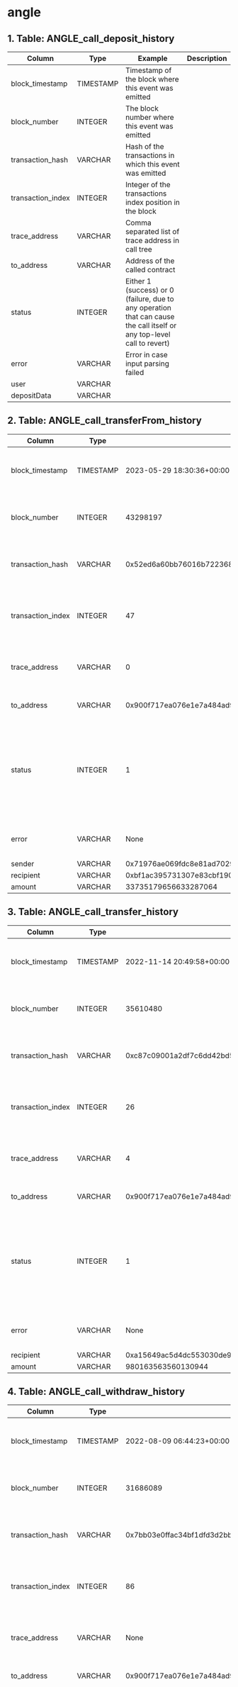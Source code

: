 # angle

## 1. Table: ANGLE\_call\_deposit\_history

| Column             | Type      | Example                                                                                                                | Description |
| ------------------ | --------- | ---------------------------------------------------------------------------------------------------------------------- | ----------- |
| block\_timestamp   | TIMESTAMP | Timestamp of the block where this event was emitted                                                                    |             |
| block\_number      | INTEGER   | The block number where this event was emitted                                                                          |             |
| transaction\_hash  | VARCHAR   | Hash of the transactions in which this event was emitted                                                               |             |
| transaction\_index | INTEGER   | Integer of the transactions index position in the block                                                                |             |
| trace\_address     | VARCHAR   | Comma separated list of trace address in call tree                                                                     |             |
| to\_address        | VARCHAR   | Address of the called contract                                                                                         |             |
| status             | INTEGER   | Either 1 (success) or 0 (failure, due to any operation that can cause the call itself or any top-level call to revert) |             |
| error              | VARCHAR   | Error in case input parsing failed                                                                                     |             |
| user               | VARCHAR   |                                                                                                                        |             |
| depositData        | VARCHAR   |                                                                                                                        |             |

## 2. Table: ANGLE\_call\_transferFrom\_history

| Column             | Type      | Example                                                            | Description                                                                                                            |
| ------------------ | --------- | ------------------------------------------------------------------ | ---------------------------------------------------------------------------------------------------------------------- |
| block\_timestamp   | TIMESTAMP | 2023-05-29 18:30:36+00:00                                          | Timestamp of the block where this event was emitted                                                                    |
| block\_number      | INTEGER   | 43298197                                                           | The block number where this event was emitted                                                                          |
| transaction\_hash  | VARCHAR   | 0x52ed6a60bb76016b7223689b5533ff452737e95577c39a4e13bd93487d797566 | Hash of the transactions in which this event was emitted                                                               |
| transaction\_index | INTEGER   | 47                                                                 | Integer of the transactions index position in the block                                                                |
| trace\_address     | VARCHAR   | 0                                                                  | Comma separated list of trace address in call tree                                                                     |
| to\_address        | VARCHAR   | 0x900f717ea076e1e7a484ad9dd2db81ceec60ebf1                         | Address of the called contract                                                                                         |
| status             | INTEGER   | 1                                                                  | Either 1 (success) or 0 (failure, due to any operation that can cause the call itself or any top-level call to revert) |
| error              | VARCHAR   | None                                                               | Error in case input parsing failed                                                                                     |
| sender             | VARCHAR   | 0x71976ae069fdc8e81ad70294cbb6973a5ce5683f                         |                                                                                                                        |
| recipient          | VARCHAR   | 0xbf1ac395731307e83cbf1901957ed0a4faa15a02                         |                                                                                                                        |
| amount             | VARCHAR   | 33735179656633287064                                               |                                                                                                                        |

## 3. Table: ANGLE\_call\_transfer\_history

| Column             | Type      | Example                                                            | Description                                                                                                            |
| ------------------ | --------- | ------------------------------------------------------------------ | ---------------------------------------------------------------------------------------------------------------------- |
| block\_timestamp   | TIMESTAMP | 2022-11-14 20:49:58+00:00                                          | Timestamp of the block where this event was emitted                                                                    |
| block\_number      | INTEGER   | 35610480                                                           | The block number where this event was emitted                                                                          |
| transaction\_hash  | VARCHAR   | 0xc87c09001a2df7c6dd42bd571b91ea78e9d7803194f395b3bc4ad6a9cca0f774 | Hash of the transactions in which this event was emitted                                                               |
| transaction\_index | INTEGER   | 26                                                                 | Integer of the transactions index position in the block                                                                |
| trace\_address     | VARCHAR   | 4                                                                  | Comma separated list of trace address in call tree                                                                     |
| to\_address        | VARCHAR   | 0x900f717ea076e1e7a484ad9dd2db81ceec60ebf1                         | Address of the called contract                                                                                         |
| status             | INTEGER   | 1                                                                  | Either 1 (success) or 0 (failure, due to any operation that can cause the call itself or any top-level call to revert) |
| error              | VARCHAR   | None                                                               | Error in case input parsing failed                                                                                     |
| recipient          | VARCHAR   | 0xa15649ac5d4dc553030de9c0d8aa042d99fc68fa                         |                                                                                                                        |
| amount             | VARCHAR   | 980163563560130944                                                 |                                                                                                                        |

## 4. Table: ANGLE\_call\_withdraw\_history

| Column             | Type      | Example                                                            | Description                                                                                                            |
| ------------------ | --------- | ------------------------------------------------------------------ | ---------------------------------------------------------------------------------------------------------------------- |
| block\_timestamp   | TIMESTAMP | 2022-08-09 06:44:23+00:00                                          | Timestamp of the block where this event was emitted                                                                    |
| block\_number      | INTEGER   | 31686089                                                           | The block number where this event was emitted                                                                          |
| transaction\_hash  | VARCHAR   | 0x7bb03e0ffac34bf1dfd3d2bb4dda835e4489bb27cad894112a9f16e0666a7342 | Hash of the transactions in which this event was emitted                                                               |
| transaction\_index | INTEGER   | 86                                                                 | Integer of the transactions index position in the block                                                                |
| trace\_address     | VARCHAR   | None                                                               | Comma separated list of trace address in call tree                                                                     |
| to\_address        | VARCHAR   | 0x900f717ea076e1e7a484ad9dd2db81ceec60ebf1                         | Address of the called contract                                                                                         |
| status             | INTEGER   | 1                                                                  | Either 1 (success) or 0 (failure, due to any operation that can cause the call itself or any top-level call to revert) |
| error              | VARCHAR   | None                                                               | Error in case input parsing failed                                                                                     |
| amount             | VARCHAR   | 361812274505012316000                                              |                                                                                                                        |

## 5. Table: ANGLE\_event\_Transfer\_history

| Column            | Type      | Example                                                            | Description                                                  |
| ----------------- | --------- | ------------------------------------------------------------------ | ------------------------------------------------------------ |
| block\_timestamp  | TIMESTAMP | 2022-10-24 16:45:40+00:00                                          | Timestamp of the block where this event was emitted          |
| block\_number     | INTEGER   | 34748621                                                           | The block number where this event was emitted                |
| transaction\_hash | VARCHAR   | 0xdfc22ac64b1544b4b167ec5ba56d97be70c046c5932d4af1ec2c597049704018 | Hash of the transactions in which this event was emitted     |
| log\_index        | INTEGER   | 138                                                                | Integer of the log index position in the block of this event |
| contract\_address | VARCHAR   | 0x900f717ea076e1e7a484ad9dd2db81ceec60ebf1                         | Address of the contract that produced the log                |
| from              | VARCHAR   | 0x3477d80484f494fc65cc424a360b4151efc2c862                         |                                                              |
| to                | VARCHAR   | 0x5ffc0e014350207a403005e3946a45f631671a9c                         |                                                              |
| value             | VARCHAR   | 1410946847199846228000                                             |                                                              |

## 6. Table: AngleRouterV1\_call\_changeAllowance\_history

| Column             | Type      | Example                                                                                                                | Description |
| ------------------ | --------- | ---------------------------------------------------------------------------------------------------------------------- | ----------- |
| block\_timestamp   | TIMESTAMP | Timestamp of the block where this event was emitted                                                                    |             |
| block\_number      | INTEGER   | The block number where this event was emitted                                                                          |             |
| transaction\_hash  | VARCHAR   | Hash of the transactions in which this event was emitted                                                               |             |
| transaction\_index | INTEGER   | Integer of the transactions index position in the block                                                                |             |
| trace\_address     | VARCHAR   | Comma separated list of trace address in call tree                                                                     |             |
| to\_address        | VARCHAR   | Address of the called contract                                                                                         |             |
| status             | INTEGER   | Either 1 (success) or 0 (failure, due to any operation that can cause the call itself or any top-level call to revert) |             |
| error              | VARCHAR   | Error in case input parsing failed                                                                                     |             |
| tokens             | VARCHAR   |                                                                                                                        |             |
| spenders           | VARCHAR   |                                                                                                                        |             |
| amounts            | VARCHAR   |                                                                                                                        |             |

## 7. Table: AngleRouterV1\_call\_claimRewards\_history

| Column             | Type      | Example                                                                                                                | Description |
| ------------------ | --------- | ---------------------------------------------------------------------------------------------------------------------- | ----------- |
| block\_timestamp   | TIMESTAMP | Timestamp of the block where this event was emitted                                                                    |             |
| block\_number      | INTEGER   | The block number where this event was emitted                                                                          |             |
| transaction\_hash  | VARCHAR   | Hash of the transactions in which this event was emitted                                                               |             |
| transaction\_index | INTEGER   | Integer of the transactions index position in the block                                                                |             |
| trace\_address     | VARCHAR   | Comma separated list of trace address in call tree                                                                     |             |
| to\_address        | VARCHAR   | Address of the called contract                                                                                         |             |
| status             | INTEGER   | Either 1 (success) or 0 (failure, due to any operation that can cause the call itself or any top-level call to revert) |             |
| error              | VARCHAR   | Error in case input parsing failed                                                                                     |             |
| gaugeUser          | VARCHAR   |                                                                                                                        |             |
| liquidityGauges    | VARCHAR   |                                                                                                                        |             |

## 8. Table: AngleRouterV1\_call\_mixerVaultManagerPermit\_history

| Column                   | Type      | Example                                                                                                                | Description |
| ------------------------ | --------- | ---------------------------------------------------------------------------------------------------------------------- | ----------- |
| block\_timestamp         | TIMESTAMP | Timestamp of the block where this event was emitted                                                                    |             |
| block\_number            | INTEGER   | The block number where this event was emitted                                                                          |             |
| transaction\_hash        | VARCHAR   | Hash of the transactions in which this event was emitted                                                               |             |
| transaction\_index       | INTEGER   | Integer of the transactions index position in the block                                                                |             |
| trace\_address           | VARCHAR   | Comma separated list of trace address in call tree                                                                     |             |
| to\_address              | VARCHAR   | Address of the called contract                                                                                         |             |
| status                   | INTEGER   | Either 1 (success) or 0 (failure, due to any operation that can cause the call itself or any top-level call to revert) |             |
| error                    | VARCHAR   | Error in case input parsing failed                                                                                     |             |
| paramsPermitVaultManager | VARCHAR   |                                                                                                                        |             |
| paramsPermit             | VARCHAR   |                                                                                                                        |             |
| actions                  | VARCHAR   |                                                                                                                        |             |
| data                     | VARCHAR   |                                                                                                                        |             |

## 9. Table: AngleRouterV1\_call\_mixer\_history

| Column             | Type      | Example                                                                                              | Description                                                                                                            |
| ------------------ | --------- | ---------------------------------------------------------------------------------------------------- | ---------------------------------------------------------------------------------------------------------------------- |
| block\_timestamp   | TIMESTAMP | 2022-07-05 14:14:07+00:00                                                                            | Timestamp of the block where this event was emitted                                                                    |
| block\_number      | INTEGER   | 30368642                                                                                             | The block number where this event was emitted                                                                          |
| transaction\_hash  | VARCHAR   | 0x2c35bf086461d73510b0fac7e70f1b5f74f845e4b1f3b582e482936f1705b4bc                                   | Hash of the transactions in which this event was emitted                                                               |
| transaction\_index | INTEGER   | 60                                                                                                   | Integer of the transactions index position in the block                                                                |
| trace\_address     | VARCHAR   | None                                                                                                 | Comma separated list of trace address in call tree                                                                     |
| to\_address        | VARCHAR   | 0x892bf71463bd9fa57f3c2266ab74dbe1b96decea                                                           | Address of the called contract                                                                                         |
| status             | INTEGER   | 1                                                                                                    | Either 1 (success) or 0 (failure, due to any operation that can cause the call itself or any top-level call to revert) |
| error              | VARCHAR   | None                                                                                                 | Error in case input parsing failed                                                                                     |
| paramsPermit       | VARCHAR   |                                                                                                      |                                                                                                                        |
| actions            | VARCHAR   | 2,13                                                                                                 |                                                                                                                        |
| data               | VARCHAR   | 0x,0x0000000000000000000000000d500b1d8e8ef31e21c99d1db9a6444d3adf12700000000000000000000000004b81f51 |                                                                                                                        |

## 10. Table: AngleRouterV1\_event\_CoreUpdated\_history

| Column            | Type      | Example                                                      | Description |
| ----------------- | --------- | ------------------------------------------------------------ | ----------- |
| block\_timestamp  | TIMESTAMP | Timestamp of the block where this event was emitted          |             |
| block\_number     | INTEGER   | The block number where this event was emitted                |             |
| transaction\_hash | VARCHAR   | Hash of the transactions in which this event was emitted     |             |
| log\_index        | INTEGER   | Integer of the log index position in the block of this event |             |
| contract\_address | VARCHAR   | Address of the contract that produced the log                |             |
| \_core            | VARCHAR   |                                                              |             |

## 11. Table: AngleRouterV2\_call\_changeAllowance\_history

| Column             | Type      | Example                                                                                                                | Description |
| ------------------ | --------- | ---------------------------------------------------------------------------------------------------------------------- | ----------- |
| block\_timestamp   | TIMESTAMP | Timestamp of the block where this event was emitted                                                                    |             |
| block\_number      | INTEGER   | The block number where this event was emitted                                                                          |             |
| transaction\_hash  | VARCHAR   | Hash of the transactions in which this event was emitted                                                               |             |
| transaction\_index | INTEGER   | Integer of the transactions index position in the block                                                                |             |
| trace\_address     | VARCHAR   | Comma separated list of trace address in call tree                                                                     |             |
| to\_address        | VARCHAR   | Address of the called contract                                                                                         |             |
| status             | INTEGER   | Either 1 (success) or 0 (failure, due to any operation that can cause the call itself or any top-level call to revert) |             |
| error              | VARCHAR   | Error in case input parsing failed                                                                                     |             |
| tokens             | VARCHAR   |                                                                                                                        |             |
| spenders           | VARCHAR   |                                                                                                                        |             |
| amounts            | VARCHAR   |                                                                                                                        |             |

## 12. Table: AngleRouterV2\_call\_claimRewards\_history

| Column             | Type      | Example                                                                                                                | Description |
| ------------------ | --------- | ---------------------------------------------------------------------------------------------------------------------- | ----------- |
| block\_timestamp   | TIMESTAMP | Timestamp of the block where this event was emitted                                                                    |             |
| block\_number      | INTEGER   | The block number where this event was emitted                                                                          |             |
| transaction\_hash  | VARCHAR   | Hash of the transactions in which this event was emitted                                                               |             |
| transaction\_index | INTEGER   | Integer of the transactions index position in the block                                                                |             |
| trace\_address     | VARCHAR   | Comma separated list of trace address in call tree                                                                     |             |
| to\_address        | VARCHAR   | Address of the called contract                                                                                         |             |
| status             | INTEGER   | Either 1 (success) or 0 (failure, due to any operation that can cause the call itself or any top-level call to revert) |             |
| error              | VARCHAR   | Error in case input parsing failed                                                                                     |             |
| gaugeUser          | VARCHAR   |                                                                                                                        |             |
| liquidityGauges    | VARCHAR   |                                                                                                                        |             |

## 13. Table: AngleRouterV2\_call\_mixerVaultManagerPermit\_history

| Column                   | Type      | Example                                                                                              | Description                                                                                                            |
| ------------------------ | --------- | ---------------------------------------------------------------------------------------------------- | ---------------------------------------------------------------------------------------------------------------------- |
| block\_timestamp         | TIMESTAMP | 2023-01-12 15:45:40+00:00                                                                            | Timestamp of the block where this event was emitted                                                                    |
| block\_number            | INTEGER   | 37990169                                                                                             | The block number where this event was emitted                                                                          |
| transaction\_hash        | VARCHAR   | 0x79c598612cb108132550b6f4e958c0ff752e893fb38b1262a98dd3e15c623aea                                   | Hash of the transactions in which this event was emitted                                                               |
| transaction\_index       | INTEGER   | 33                                                                                                   | Integer of the transactions index position in the block                                                                |
| trace\_address           | VARCHAR   | None                                                                                                 | Comma separated list of trace address in call tree                                                                     |
| to\_address              | VARCHAR   | 0x595ab88628cd1af06706e25f10c485b651c47aa8                                                           | Address of the called contract                                                                                         |
| status                   | INTEGER   | 1                                                                                                    | Either 1 (success) or 0 (failure, due to any operation that can cause the call itself or any top-level call to revert) |
| error                    | VARCHAR   | None                                                                                                 | Error in case input parsing failed                                                                                     |
| paramsPermitVaultManager | VARCHAR   | 0xfB16d8e96C0C6e9B72541BFd8D4C3D9e867c990b,0xd213e6F654bc06F76a46261BA1e66cdd1dC71583,true,167354192 |                                                                                                                        |
| paramsPermit             | VARCHAR   |                                                                                                      |                                                                                                                        |
| actions                  | VARCHAR   | 1,6,9                                                                                                |                                                                                                                        |
| data                     | VARCHAR   | 0x,0x0000000000000000000000000d500b1d8e8ef31e21c99d1db9a6444d3adf12700000000000000000000000000000000 |                                                                                                                        |

## 14. Table: AngleRouterV2\_call\_mixer\_history

| Column             | Type      | Example                                                                                              | Description                                                                                                            |
| ------------------ | --------- | ---------------------------------------------------------------------------------------------------- | ---------------------------------------------------------------------------------------------------------------------- |
| block\_timestamp   | TIMESTAMP | 2023-05-13 21:28:13+00:00                                                                            | Timestamp of the block where this event was emitted                                                                    |
| block\_number      | INTEGER   | 42668962                                                                                             | The block number where this event was emitted                                                                          |
| transaction\_hash  | VARCHAR   | 0xd8851dcb1f7dc3b41414a347da361af671030064650630d6c79ff3e962b91133                                   | Hash of the transactions in which this event was emitted                                                               |
| transaction\_index | INTEGER   | 49                                                                                                   | Integer of the transactions index position in the block                                                                |
| trace\_address     | VARCHAR   | None                                                                                                 | Comma separated list of trace address in call tree                                                                     |
| to\_address        | VARCHAR   | 0x595ab88628cd1af06706e25f10c485b651c47aa8                                                           | Address of the called contract                                                                                         |
| status             | INTEGER   | 1                                                                                                    | Either 1 (success) or 0 (failure, due to any operation that can cause the call itself or any top-level call to revert) |
| error              | VARCHAR   | None                                                                                                 | Error in case input parsing failed                                                                                     |
| paramsPermit       | VARCHAR   |                                                                                                      |                                                                                                                        |
| actions            | VARCHAR   | 1,6,9                                                                                                |                                                                                                                        |
| data               | VARCHAR   | 0x,0x0000000000000000000000000d500b1d8e8ef31e21c99d1db9a6444d3adf12700000000000000000000000000000000 |                                                                                                                        |

## 15. Table: AngleRouterV2\_call\_setCore\_history

| Column             | Type      | Example                                                                                                                | Description |
| ------------------ | --------- | ---------------------------------------------------------------------------------------------------------------------- | ----------- |
| block\_timestamp   | TIMESTAMP | Timestamp of the block where this event was emitted                                                                    |             |
| block\_number      | INTEGER   | The block number where this event was emitted                                                                          |             |
| transaction\_hash  | VARCHAR   | Hash of the transactions in which this event was emitted                                                               |             |
| transaction\_index | INTEGER   | Integer of the transactions index position in the block                                                                |             |
| trace\_address     | VARCHAR   | Comma separated list of trace address in call tree                                                                     |             |
| to\_address        | VARCHAR   | Address of the called contract                                                                                         |             |
| status             | INTEGER   | Either 1 (success) or 0 (failure, due to any operation that can cause the call itself or any top-level call to revert) |             |
| error              | VARCHAR   | Error in case input parsing failed                                                                                     |             |
| \_core             | VARCHAR   |                                                                                                                        |             |

## 16. Table: Angle\_amDAIamUSDCamUSDT\_event\_Deposit\_history

| Column            | Type      | Example                                                            | Description                                                  |
| ----------------- | --------- | ------------------------------------------------------------------ | ------------------------------------------------------------ |
| block\_timestamp  | TIMESTAMP | 2022-12-05 19:17:01+00:00                                          | Timestamp of the block where this event was emitted          |
| block\_number     | INTEGER   | 36466360                                                           | The block number where this event was emitted                |
| transaction\_hash | VARCHAR   | 0xf857f03da7907bfb8c04b1525fcf3d76b41e1b5d1f0fff653462fd778217e84b | Hash of the transactions in which this event was emitted     |
| log\_index        | INTEGER   | 578                                                                | Integer of the log index position in the block of this event |
| contract\_address | VARCHAR   | 0xe1bc17f85d54a81068fc510d5a94e95800d342d9                         | Address of the contract that produced the log                |
| from              | VARCHAR   | 0x595ab88628cd1af06706e25f10c485b651c47aa8                         |                                                              |
| to                | VARCHAR   | 0x595ab88628cd1af06706e25f10c485b651c47aa8                         |                                                              |
| amount            | VARCHAR   | 1000000000000000000                                                |                                                              |

## 17. Table: Angle\_amDAIamUSDCamUSDT\_event\_Recovered\_history

| Column            | Type      | Example                                                      | Description |
| ----------------- | --------- | ------------------------------------------------------------ | ----------- |
| block\_timestamp  | TIMESTAMP | Timestamp of the block where this event was emitted          |             |
| block\_number     | INTEGER   | The block number where this event was emitted                |             |
| transaction\_hash | VARCHAR   | Hash of the transactions in which this event was emitted     |             |
| log\_index        | INTEGER   | Integer of the log index position in the block of this event |             |
| contract\_address | VARCHAR   | Address of the contract that produced the log                |             |
| token             | VARCHAR   |                                                              |             |
| to                | VARCHAR   |                                                              |             |
| amount            | VARCHAR   |                                                              |             |

## 18. Table: Angle\_amDAIamUSDCamUSDT\_event\_Transfer\_history

| Column            | Type      | Example                                                            | Description                                                  |
| ----------------- | --------- | ------------------------------------------------------------------ | ------------------------------------------------------------ |
| block\_timestamp  | TIMESTAMP | 2022-12-20 15:04:33+00:00                                          | Timestamp of the block where this event was emitted          |
| block\_number     | INTEGER   | 37061694                                                           | The block number where this event was emitted                |
| transaction\_hash | VARCHAR   | 0x6239f9dbc7d90bdb7de3986d4dda8b5a00d7208f193fb5781b24e42af29f4357 | Hash of the transactions in which this event was emitted     |
| log\_index        | INTEGER   | 354                                                                | Integer of the log index position in the block of this event |
| contract\_address | VARCHAR   | 0xe1bc17f85d54a81068fc510d5a94e95800d342d9                         | Address of the contract that produced the log                |
| from              | VARCHAR   | 0x661e9287a011cc2335cf9af9142bcc77fb44bd9a                         |                                                              |
| to                | VARCHAR   | 0x0000000000000000000000000000000000000000                         |                                                              |
| value             | VARCHAR   | 100000000000000000                                                 |                                                              |

## 19. Table: Angle\_amDAIamUSDCamUSDT\_event\_Withdraw\_history

| Column            | Type      | Example                                                            | Description                                                  |
| ----------------- | --------- | ------------------------------------------------------------------ | ------------------------------------------------------------ |
| block\_timestamp  | TIMESTAMP | 2022-12-23 13:54:41+00:00                                          | Timestamp of the block where this event was emitted          |
| block\_number     | INTEGER   | 37180346                                                           | The block number where this event was emitted                |
| transaction\_hash | VARCHAR   | 0x4103bf5932bb4bc8bbfb4e977ffbd198ba05b3edf60966f07cd1744a868d3e38 | Hash of the transactions in which this event was emitted     |
| log\_index        | INTEGER   | 80                                                                 | Integer of the log index position in the block of this event |
| contract\_address | VARCHAR   | 0xe1bc17f85d54a81068fc510d5a94e95800d342d9                         | Address of the contract that produced the log                |
| from              | VARCHAR   | 0x661e9287a011cc2335cf9af9142bcc77fb44bd9a                         |                                                              |
| to                | VARCHAR   | 0x661e9287a011cc2335cf9af9142bcc77fb44bd9a                         |                                                              |
| amount            | VARCHAR   | 674746831760445866                                                 |                                                              |

## 20. Table: LayerZeroagEUR\_call\_burn\_history

| Column             | Type      | Example                                                            | Description                                                                                                            |
| ------------------ | --------- | ------------------------------------------------------------------ | ---------------------------------------------------------------------------------------------------------------------- |
| block\_timestamp   | TIMESTAMP | 2022-07-25 13:22:42+00:00                                          | Timestamp of the block where this event was emitted                                                                    |
| block\_number      | INTEGER   | 31123175                                                           | The block number where this event was emitted                                                                          |
| transaction\_hash  | VARCHAR   | 0x93cc9d86742e858b2e971baebabd9b49c2a3fce120ec120e78185b777f58566c | Hash of the transactions in which this event was emitted                                                               |
| transaction\_index | INTEGER   | 48                                                                 | Integer of the transactions index position in the block                                                                |
| trace\_address     | VARCHAR   | 1,0,2                                                              | Comma separated list of trace address in call tree                                                                     |
| to\_address        | VARCHAR   | 0x0c1ebbb61374da1a8c57cb6681bf27178360d36f                         | Address of the called contract                                                                                         |
| status             | INTEGER   | 1                                                                  | Either 1 (success) or 0 (failure, due to any operation that can cause the call itself or any top-level call to revert) |
| error              | VARCHAR   | None                                                               | Error in case input parsing failed                                                                                     |
| amount             | VARCHAR   | 50000000000000000000000                                            |                                                                                                                        |

## 21. Table: LayerZeroagEUR\_call\_mint\_history

| Column             | Type      | Example                                                            | Description                                                                                                            |
| ------------------ | --------- | ------------------------------------------------------------------ | ---------------------------------------------------------------------------------------------------------------------- |
| block\_timestamp   | TIMESTAMP | 2023-05-29 18:10:52+00:00                                          | Timestamp of the block where this event was emitted                                                                    |
| block\_number      | INTEGER   | 43297644                                                           | The block number where this event was emitted                                                                          |
| transaction\_hash  | VARCHAR   | 0x8999cd3dbd3618e73933163df5bc83486d84054adb906219426e92e56bd3216b | Hash of the transactions in which this event was emitted                                                               |
| transaction\_index | INTEGER   | 69                                                                 | Integer of the transactions index position in the block                                                                |
| trace\_address     | VARCHAR   | None                                                               | Comma separated list of trace address in call tree                                                                     |
| to\_address        | VARCHAR   | 0x0c1ebbb61374da1a8c57cb6681bf27178360d36f                         | Address of the called contract                                                                                         |
| status             | INTEGER   | 0                                                                  | Either 1 (success) or 0 (failure, due to any operation that can cause the call itself or any top-level call to revert) |
| error              | VARCHAR   | None                                                               | Error in case input parsing failed                                                                                     |
| amount             | VARCHAR   | 1000                                                               |                                                                                                                        |

## 22. Table: LayerZeroagEUR\_call\_transferFrom\_history

| Column             | Type      | Example                                                            | Description                                                                                                            |
| ------------------ | --------- | ------------------------------------------------------------------ | ---------------------------------------------------------------------------------------------------------------------- |
| block\_timestamp   | TIMESTAMP | 2023-06-07 04:16:42+00:00                                          | Timestamp of the block where this event was emitted                                                                    |
| block\_number      | INTEGER   | 43622109                                                           | The block number where this event was emitted                                                                          |
| transaction\_hash  | VARCHAR   | 0xbc8e546483869e4622e3d323e2ff40bb7306b67b23269f604b90eb9fbd681781 | Hash of the transactions in which this event was emitted                                                               |
| transaction\_index | INTEGER   | 0                                                                  | Integer of the transactions index position in the block                                                                |
| trace\_address     | VARCHAR   | 0,0,1,0,0,0,0,0,0,1                                                | Comma separated list of trace address in call tree                                                                     |
| to\_address        | VARCHAR   | 0x0c1ebbb61374da1a8c57cb6681bf27178360d36f                         | Address of the called contract                                                                                         |
| status             | INTEGER   | 1                                                                  | Either 1 (success) or 0 (failure, due to any operation that can cause the call itself or any top-level call to revert) |
| error              | VARCHAR   | None                                                               | Error in case input parsing failed                                                                                     |
| sender             | VARCHAR   | 0x0c1ebbb61374da1a8c57cb6681bf27178360d36f                         |                                                                                                                        |
| recipient          | VARCHAR   | 0xe0b52e49357fd4daf2c15e02058dce6bc0057db4                         |                                                                                                                        |
| amount             | VARCHAR   | 1298943155025116063                                                |                                                                                                                        |

## 23. Table: LayerZeroagEUR\_call\_transfer\_history

| Column             | Type      | Example                                                            | Description                                                                                                            |
| ------------------ | --------- | ------------------------------------------------------------------ | ---------------------------------------------------------------------------------------------------------------------- |
| block\_timestamp   | TIMESTAMP | 2022-10-31 13:05:22+00:00                                          | Timestamp of the block where this event was emitted                                                                    |
| block\_number      | INTEGER   | 35027539                                                           | The block number where this event was emitted                                                                          |
| transaction\_hash  | VARCHAR   | 0x8089b86f3609d30041ef276a85b85035d5e89943c9cd01cd59415e608bdbd0a4 | Hash of the transactions in which this event was emitted                                                               |
| transaction\_index | INTEGER   | 57                                                                 | Integer of the transactions index position in the block                                                                |
| trace\_address     | VARCHAR   | 0,1,0,0                                                            | Comma separated list of trace address in call tree                                                                     |
| to\_address        | VARCHAR   | 0x0c1ebbb61374da1a8c57cb6681bf27178360d36f                         | Address of the called contract                                                                                         |
| status             | INTEGER   | 0                                                                  | Either 1 (success) or 0 (failure, due to any operation that can cause the call itself or any top-level call to revert) |
| error              | VARCHAR   | None                                                               | Error in case input parsing failed                                                                                     |
| recipient          | VARCHAR   | 0x0c1ebbb61374da1a8c57cb6681bf27178360d36f                         |                                                                                                                        |
| amount             | VARCHAR   | 12100000000000000000                                               |                                                                                                                        |

## 24. Table: LayerZeroagEUR\_call\_withdraw\_history

| Column             | Type      | Example                                                            | Description                                                                                                            |
| ------------------ | --------- | ------------------------------------------------------------------ | ---------------------------------------------------------------------------------------------------------------------- |
| block\_timestamp   | TIMESTAMP | 2023-03-30 12:40:49+00:00                                          | Timestamp of the block where this event was emitted                                                                    |
| block\_number      | INTEGER   | 40938946                                                           | The block number where this event was emitted                                                                          |
| transaction\_hash  | VARCHAR   | 0xc801d590c6565588787ce31f757281f510864616fa4bf39f9d8599f9815567ec | Hash of the transactions in which this event was emitted                                                               |
| transaction\_index | INTEGER   | 40                                                                 | Integer of the transactions index position in the block                                                                |
| trace\_address     | VARCHAR   | None                                                               | Comma separated list of trace address in call tree                                                                     |
| to\_address        | VARCHAR   | 0x0c1ebbb61374da1a8c57cb6681bf27178360d36f                         | Address of the called contract                                                                                         |
| status             | INTEGER   | 1                                                                  | Either 1 (success) or 0 (failure, due to any operation that can cause the call itself or any top-level call to revert) |
| error              | VARCHAR   | None                                                               | Error in case input parsing failed                                                                                     |
| amount             | VARCHAR   | 15000000000000000000000                                            |                                                                                                                        |
| recipient          | VARCHAR   | 0xba17f0d13d28f324a5a943c04067552db860c0c3                         |                                                                                                                        |

## 25. Table: LayerZeroagEUR\_event\_MessageFailed\_history

| Column            | Type      | Example                                                      | Description |
| ----------------- | --------- | ------------------------------------------------------------ | ----------- |
| block\_timestamp  | TIMESTAMP | Timestamp of the block where this event was emitted          |             |
| block\_number     | INTEGER   | The block number where this event was emitted                |             |
| transaction\_hash | VARCHAR   | Hash of the transactions in which this event was emitted     |             |
| log\_index        | INTEGER   | Integer of the log index position in the block of this event |             |
| contract\_address | VARCHAR   | Address of the contract that produced the log                |             |
| \_srcChainId      | VARCHAR   |                                                              |             |
| \_srcAddress      | VARCHAR   |                                                              |             |
| \_nonce           | VARCHAR   |                                                              |             |
| \_payload         | VARCHAR   |                                                              |             |

## 26. Table: LayerZeroagEUR\_event\_ReceiveFromChain\_history

| Column            | Type      | Example                                                            | Description                                                  |
| ----------------- | --------- | ------------------------------------------------------------------ | ------------------------------------------------------------ |
| block\_timestamp  | TIMESTAMP | 2023-03-30 00:57:43+00:00                                          | Timestamp of the block where this event was emitted          |
| block\_number     | INTEGER   | 40920055                                                           | The block number where this event was emitted                |
| transaction\_hash | VARCHAR   | 0x1b524a6a98c6102a41d592e95f121d088a63446e59a6449f5eaf8db0f9ceb159 | Hash of the transactions in which this event was emitted     |
| log\_index        | INTEGER   | 90                                                                 | Integer of the log index position in the block of this event |
| contract\_address | VARCHAR   | 0x0c1ebbb61374da1a8c57cb6681bf27178360d36f                         | Address of the contract that produced the log                |
| \_srcChainId      | VARCHAR   | 102                                                                |                                                              |
| \_srcAddress      | VARCHAR   | 0x3ef340ac54d1ac06d9a00989589707ac0b4b9e9ca8faa1208fa5f4316828ee6b |                                                              |
| \_toAddress       | VARCHAR   | 0x4d9d45c57371dddc2921e70ed877b3e341f24090                         |                                                              |
| \_amount          | VARCHAR   | 105037960348646088437                                              |                                                              |
| \_nonce           | VARCHAR   | 147                                                                |                                                              |

## 27. Table: LayerZeroagEUR\_event\_SendToChain\_history

| Column            | Type      | Example                                                            | Description                                                  |
| ----------------- | --------- | ------------------------------------------------------------------ | ------------------------------------------------------------ |
| block\_timestamp  | TIMESTAMP | 2023-06-13 00:17:52+00:00                                          | Timestamp of the block where this event was emitted          |
| block\_number     | INTEGER   | 43844785                                                           | The block number where this event was emitted                |
| transaction\_hash | VARCHAR   | 0xd7f2ce34ca9bcebf893ca94d9df3ad8341be597414025c0b9ec9cadc845fa483 | Hash of the transactions in which this event was emitted     |
| log\_index        | INTEGER   | 256                                                                | Integer of the log index position in the block of this event |
| contract\_address | VARCHAR   | 0x0c1ebbb61374da1a8c57cb6681bf27178360d36f                         | Address of the contract that produced the log                |
| \_sender          | VARCHAR   | 0x97224e21063710b3f9d1d2e8293675b094cde39f                         |                                                              |
| \_dstChainId      | VARCHAR   | 102                                                                |                                                              |
| \_toAddress       | VARCHAR   | 0x306e172a7803932bd27eb4f7fe8d47771a089d1f393f8c2407ce8f8d44998f74 |                                                              |
| \_amount          | VARCHAR   | 38379788857275687                                                  |                                                              |
| \_nonce           | VARCHAR   | 11623                                                              |                                                              |

## 28. Table: LayerZeroagEUR\_event\_SetTrustedRemote\_history

| Column            | Type      | Example                                                            | Description                                                  |
| ----------------- | --------- | ------------------------------------------------------------------ | ------------------------------------------------------------ |
| block\_timestamp  | TIMESTAMP | 2022-07-25 13:22:42+00:00                                          | Timestamp of the block where this event was emitted          |
| block\_number     | INTEGER   | 31123175                                                           | The block number where this event was emitted                |
| transaction\_hash | VARCHAR   | 0x93cc9d86742e858b2e971baebabd9b49c2a3fce120ec120e78185b777f58566c | Hash of the transactions in which this event was emitted     |
| log\_index        | INTEGER   | 177                                                                | Integer of the log index position in the block of this event |
| contract\_address | VARCHAR   | 0x0c1ebbb61374da1a8c57cb6681bf27178360d36f                         | Address of the contract that produced the log                |
| \_srcChainId      | VARCHAR   | 11                                                                 |                                                              |
| \_srcAddress      | VARCHAR   | 0x840b25c87b626a259ca5ac32124fa752f0230a72                         |                                                              |

## 29. Table: LayerZeroagEUR\_event\_Transfer\_history

| Column            | Type      | Example                                                            | Description                                                  |
| ----------------- | --------- | ------------------------------------------------------------------ | ------------------------------------------------------------ |
| block\_timestamp  | TIMESTAMP | 2023-05-13 08:36:16+00:00                                          | Timestamp of the block where this event was emitted          |
| block\_number     | INTEGER   | 42647398                                                           | The block number where this event was emitted                |
| transaction\_hash | VARCHAR   | 0x83f262c4dca4ae5bc04dab2c669361227069f37f5bdd4174052e5266438812d6 | Hash of the transactions in which this event was emitted     |
| log\_index        | INTEGER   | 238                                                                | Integer of the log index position in the block of this event |
| contract\_address | VARCHAR   | 0x0c1ebbb61374da1a8c57cb6681bf27178360d36f                         | Address of the contract that produced the log                |
| from              | VARCHAR   | 0xe0b52e49357fd4daf2c15e02058dce6bc0057db4                         |                                                              |
| to                | VARCHAR   | 0x0c1ebbb61374da1a8c57cb6681bf27178360d36f                         |                                                              |
| value             | VARCHAR   | 3980916684270858                                                   |                                                              |

## 30. Table: Treasury\_event\_BadDebtUpdated\_history

| Column            | Type      | Example                                                      | Description |
| ----------------- | --------- | ------------------------------------------------------------ | ----------- |
| block\_timestamp  | TIMESTAMP | Timestamp of the block where this event was emitted          |             |
| block\_number     | INTEGER   | The block number where this event was emitted                |             |
| transaction\_hash | VARCHAR   | Hash of the transactions in which this event was emitted     |             |
| log\_index        | INTEGER   | Integer of the log index position in the block of this event |             |
| contract\_address | VARCHAR   | Address of the contract that produced the log                |             |
| badDebtValue      | VARCHAR   |                                                              |             |

## 31. Table: Treasury\_event\_Recovered\_history

| Column            | Type      | Example                                                      | Description |
| ----------------- | --------- | ------------------------------------------------------------ | ----------- |
| block\_timestamp  | TIMESTAMP | Timestamp of the block where this event was emitted          |             |
| block\_number     | INTEGER   | The block number where this event was emitted                |             |
| transaction\_hash | VARCHAR   | Hash of the transactions in which this event was emitted     |             |
| log\_index        | INTEGER   | Integer of the log index position in the block of this event |             |
| contract\_address | VARCHAR   | Address of the contract that produced the log                |             |
| token             | VARCHAR   |                                                              |             |
| to                | VARCHAR   |                                                              |             |
| amount            | VARCHAR   |                                                              |             |

## 32. Table: Treasury\_event\_SurplusBufferUpdated\_history

| Column             | Type      | Example                                                      | Description |
| ------------------ | --------- | ------------------------------------------------------------ | ----------- |
| block\_timestamp   | TIMESTAMP | Timestamp of the block where this event was emitted          |             |
| block\_number      | INTEGER   | The block number where this event was emitted                |             |
| transaction\_hash  | VARCHAR   | Hash of the transactions in which this event was emitted     |             |
| log\_index         | INTEGER   | Integer of the log index position in the block of this event |             |
| contract\_address  | VARCHAR   | Address of the contract that produced the log                |             |
| surplusBufferValue | VARCHAR   |                                                              |             |

## 33. Table: Treasury\_event\_SurplusForGovernanceUpdated\_history

| Column                 | Type      | Example                                                      | Description |
| ---------------------- | --------- | ------------------------------------------------------------ | ----------- |
| block\_timestamp       | TIMESTAMP | Timestamp of the block where this event was emitted          |             |
| block\_number          | INTEGER   | The block number where this event was emitted                |             |
| transaction\_hash      | VARCHAR   | Hash of the transactions in which this event was emitted     |             |
| log\_index             | INTEGER   | Integer of the log index position in the block of this event |             |
| contract\_address      | VARCHAR   | Address of the contract that produced the log                |             |
| \_surplusForGovernance | VARCHAR   |                                                              |             |

## 34. Table: Treasury\_event\_VaultManagerToggled\_history

| Column            | Type      | Example                                                            | Description                                                  |
| ----------------- | --------- | ------------------------------------------------------------------ | ------------------------------------------------------------ |
| block\_timestamp  | TIMESTAMP | 2022-08-19 23:54:13+00:00                                          | Timestamp of the block where this event was emitted          |
| block\_number     | INTEGER   | 32090499                                                           | The block number where this event was emitted                |
| transaction\_hash | VARCHAR   | 0x2a0b3dc97fd599bad50ba992f9a5c0bed02ad190db13e7fb71f9cc5bc8124c6b | Hash of the transactions in which this event was emitted     |
| log\_index        | INTEGER   | 353                                                                | Integer of the log index position in the block of this event |
| contract\_address | VARCHAR   | 0x2f2e0ba9746aae15888cf234c4eb5b301710927e                         | Address of the contract that produced the log                |
| vaultManager      | VARCHAR   | 0x0945de4f356de3569fe12850ab85a91f533b87a0                         |                                                              |

## 35. Table: VaultManager\_call\_angle\_history

| Column             | Type      | Example                                                                                              | Description                                                                                                            |
| ------------------ | --------- | ---------------------------------------------------------------------------------------------------- | ---------------------------------------------------------------------------------------------------------------------- |
| block\_timestamp   | TIMESTAMP | 2023-02-04 16:23:54+00:00                                                                            | Timestamp of the block where this event was emitted                                                                    |
| block\_number      | INTEGER   | 38906848                                                                                             | The block number where this event was emitted                                                                          |
| transaction\_hash  | VARCHAR   | 0x92d8776fdb532fe5bee79e4c41dca075ec7de16304de40620aa2ca6fed653e11                                   | Hash of the transactions in which this event was emitted                                                               |
| transaction\_index | INTEGER   | 96                                                                                                   | Integer of the transactions index position in the block                                                                |
| trace\_address     | VARCHAR   | 0,8                                                                                                  | Comma separated list of trace address in call tree                                                                     |
| to\_address        | VARCHAR   | 0xfb16d8e96c0c6e9b72541bfd8d4c3d9e867c990b                                                           | Address of the called contract                                                                                         |
| status             | INTEGER   | 1                                                                                                    | Either 1 (success) or 0 (failure, due to any operation that can cause the call itself or any top-level call to revert) |
| error              | VARCHAR   | None                                                                                                 | Error in case input parsing failed                                                                                     |
| actions            | VARCHAR   | 0,2,5                                                                                                |                                                                                                                        |
| datas              | VARCHAR   | 0x000000000000000000000000e51fae4c964e0eba4734a2d0b33db3c0ca7454ba,0x0000000000000000000000000000000 |                                                                                                                        |
| from               | VARCHAR   | 0xe51fae4c964e0eba4734a2d0b33db3c0ca7454ba                                                           |                                                                                                                        |
| to                 | VARCHAR   | 0xe51fae4c964e0eba4734a2d0b33db3c0ca7454ba                                                           |                                                                                                                        |
| who                | VARCHAR   | 0x0000000000000000000000000000000000000000                                                           |                                                                                                                        |
| repayData          | VARCHAR   | 0x                                                                                                   |                                                                                                                        |

## 36. Table: VaultManager\_call\_createVault\_history

| Column             | Type      | Example                                                                                                                | Description |
| ------------------ | --------- | ---------------------------------------------------------------------------------------------------------------------- | ----------- |
| block\_timestamp   | TIMESTAMP | Timestamp of the block where this event was emitted                                                                    |             |
| block\_number      | INTEGER   | The block number where this event was emitted                                                                          |             |
| transaction\_hash  | VARCHAR   | Hash of the transactions in which this event was emitted                                                               |             |
| transaction\_index | INTEGER   | Integer of the transactions index position in the block                                                                |             |
| trace\_address     | VARCHAR   | Comma separated list of trace address in call tree                                                                     |             |
| to\_address        | VARCHAR   | Address of the called contract                                                                                         |             |
| status             | INTEGER   | Either 1 (success) or 0 (failure, due to any operation that can cause the call itself or any top-level call to revert) |             |
| error              | VARCHAR   | Error in case input parsing failed                                                                                     |             |
| toVault            | VARCHAR   |                                                                                                                        |             |

## 37. Table: VaultManager\_call\_getDebtOut\_history

| Column             | Type      | Example                                                            | Description                                                                                                            |
| ------------------ | --------- | ------------------------------------------------------------------ | ---------------------------------------------------------------------------------------------------------------------- |
| block\_timestamp   | TIMESTAMP | 2023-01-11 08:17:22+00:00                                          | Timestamp of the block where this event was emitted                                                                    |
| block\_number      | INTEGER   | 37935683                                                           | The block number where this event was emitted                                                                          |
| transaction\_hash  | VARCHAR   | 0xdb18f67450b76ec016de4e6e8a69fc5cf556b6a0a853db93e768cfd4f8f7a673 | Hash of the transactions in which this event was emitted                                                               |
| transaction\_index | INTEGER   | 154                                                                | Integer of the transactions index position in the block                                                                |
| trace\_address     | VARCHAR   | 0,1                                                                | Comma separated list of trace address in call tree                                                                     |
| to\_address        | VARCHAR   | 0x0945de4f356de3569fe12850ab85a91f533b87a0                         | Address of the called contract                                                                                         |
| status             | INTEGER   | 1                                                                  | Either 1 (success) or 0 (failure, due to any operation that can cause the call itself or any top-level call to revert) |
| error              | VARCHAR   | None                                                               | Error in case input parsing failed                                                                                     |
| vaultID            | VARCHAR   | 10                                                                 |                                                                                                                        |
| stablecoinAmount   | VARCHAR   | 398999999999999999999                                              |                                                                                                                        |
| senderBorrowFee    | VARCHAR   | 0                                                                  |                                                                                                                        |
| senderRepayFee     | VARCHAR   | 0                                                                  |                                                                                                                        |

## 38. Table: VaultManager\_call\_liquidate\_history

| Column             | Type      | Example                                                            | Description                                                                                                            |
| ------------------ | --------- | ------------------------------------------------------------------ | ---------------------------------------------------------------------------------------------------------------------- |
| block\_timestamp   | TIMESTAMP | 2023-06-15 07:33:36+00:00                                          | Timestamp of the block where this event was emitted                                                                    |
| block\_number      | INTEGER   | 43931184                                                           | The block number where this event was emitted                                                                          |
| transaction\_hash  | VARCHAR   | 0x06ae79e6d22b5b7489d5de54b24eaf60d0466e923fc24c7795e7421acfd1239f | Hash of the transactions in which this event was emitted                                                               |
| transaction\_index | INTEGER   | 34                                                                 | Integer of the transactions index position in the block                                                                |
| trace\_address     | VARCHAR   | None                                                               | Comma separated list of trace address in call tree                                                                     |
| to\_address        | VARCHAR   | 0x4b81f51988cd6a9f44350cdabee9620d16359aa3                         | Address of the called contract                                                                                         |
| status             | INTEGER   | 1                                                                  | Either 1 (success) or 0 (failure, due to any operation that can cause the call itself or any top-level call to revert) |
| error              | VARCHAR   | None                                                               | Error in case input parsing failed                                                                                     |
| vaultIDs           | VARCHAR   | 11                                                                 |                                                                                                                        |
| amounts            | VARCHAR   | 1000000000000000000                                                |                                                                                                                        |
| from               | VARCHAR   | 0xfda462548ce04282f4b6d6619823a7c64fdc0185                         |                                                                                                                        |
| to                 | VARCHAR   | 0xfda462548ce04282f4b6d6619823a7c64fdc0185                         |                                                                                                                        |

## 39. Table: VaultManager\_event\_AccruedToTreasury\_history

| Column            | Type      | Example                                                      | Description |
| ----------------- | --------- | ------------------------------------------------------------ | ----------- |
| block\_timestamp  | TIMESTAMP | Timestamp of the block where this event was emitted          |             |
| block\_number     | INTEGER   | The block number where this event was emitted                |             |
| transaction\_hash | VARCHAR   | Hash of the transactions in which this event was emitted     |             |
| log\_index        | INTEGER   | Integer of the log index position in the block of this event |             |
| contract\_address | VARCHAR   | Address of the contract that produced the log                |             |
| surplusEndValue   | VARCHAR   |                                                              |             |
| badDebtEndValue   | VARCHAR   |                                                              |             |

## 40. Table: VaultManager\_event\_CollateralAmountUpdated\_history

| Column            | Type      | Example                                                            | Description                                                  |
| ----------------- | --------- | ------------------------------------------------------------------ | ------------------------------------------------------------ |
| block\_timestamp  | TIMESTAMP | 2023-08-03 08:47:52+00:00                                          | Timestamp of the block where this event was emitted          |
| block\_number     | INTEGER   | 45852780                                                           | The block number where this event was emitted                |
| transaction\_hash | VARCHAR   | 0x2d36915558b90d5335c39b90ccbb5286bcd3abce9a19ecc03843c973111d8c9b | Hash of the transactions in which this event was emitted     |
| log\_index        | INTEGER   | 275                                                                | Integer of the log index position in the block of this event |
| contract\_address | VARCHAR   | 0xfb16d8e96c0c6e9b72541bfd8d4c3d9e867c990b                         | Address of the contract that produced the log                |
| vaultID           | VARCHAR   | 997                                                                |                                                              |
| collateralAmount  | VARCHAR   | 1000000000                                                         |                                                              |
| isIncrease        | VARCHAR   | 0                                                                  |                                                              |

## 41. Table: VaultManager\_event\_DebtCeilingUpdated\_history

| Column            | Type      | Example                                                            | Description                                                  |
| ----------------- | --------- | ------------------------------------------------------------------ | ------------------------------------------------------------ |
| block\_timestamp  | TIMESTAMP | 2023-03-13 12:16:39+00:00                                          | Timestamp of the block where this event was emitted          |
| block\_number     | INTEGER   | 40297445                                                           | The block number where this event was emitted                |
| transaction\_hash | VARCHAR   | 0x20643603ec40561f9ca389d83e82a784df89aed104c3d545727542eb305f16e7 | Hash of the transactions in which this event was emitted     |
| log\_index        | INTEGER   | 271                                                                | Integer of the log index position in the block of this event |
| contract\_address | VARCHAR   | 0x3f125ecd51181af1f344adf76e4271d2923707ab                         | Address of the contract that produced the log                |
| debtCeiling       | VARCHAR   | 0                                                                  |                                                              |

## 42. Table: VaultManager\_event\_DebtTransferred\_history

| Column            | Type      | Example                                                            | Description                                                  |
| ----------------- | --------- | ------------------------------------------------------------------ | ------------------------------------------------------------ |
| block\_timestamp  | TIMESTAMP | 2023-06-18 13:55:09+00:00                                          | Timestamp of the block where this event was emitted          |
| block\_number     | INTEGER   | 44053748                                                           | The block number where this event was emitted                |
| transaction\_hash | VARCHAR   | 0x7b4cfecbd81e2390fd55fc0902a16650dc8962f03ccb592d820f7b36308ebe6b | Hash of the transactions in which this event was emitted     |
| log\_index        | INTEGER   | 500                                                                | Integer of the log index position in the block of this event |
| contract\_address | VARCHAR   | 0xf18303e2dd58cf29cad655b3bd2e1cc4582c6a16                         | Address of the contract that produced the log                |
| srcVaultID        | VARCHAR   | 48                                                                 |                                                              |
| dstVaultID        | VARCHAR   | 107                                                                |                                                              |
| dstVaultManager   | VARCHAR   | 0x4b81f51988cd6a9f44350cdabee9620d16359aa3                         |                                                              |
| amount            | VARCHAR   | 5000000000000000                                                   |                                                              |

## 43. Table: VaultManager\_event\_InterestAccumulatorUpdated\_history

| Column            | Type      | Example                                                            | Description                                                  |
| ----------------- | --------- | ------------------------------------------------------------------ | ------------------------------------------------------------ |
| block\_timestamp  | TIMESTAMP | 2023-06-07 06:59:46+00:00                                          | Timestamp of the block where this event was emitted          |
| block\_number     | INTEGER   | 43626522                                                           | The block number where this event was emitted                |
| transaction\_hash | VARCHAR   | 0x7618f116d965a4ca0b9e01be08d643ec0cfb42e692cd1848fa1b8dd8f746c6e2 | Hash of the transactions in which this event was emitted     |
| log\_index        | INTEGER   | 254                                                                | Integer of the log index position in the block of this event |
| contract\_address | VARCHAR   | 0x3f125ecd51181af1f344adf76e4271d2923707ab                         | Address of the contract that produced the log                |
| value             | VARCHAR   | 1004667405700590939975506444                                       |                                                              |
| timestamp         | VARCHAR   | 1686121186                                                         |                                                              |

## 44. Table: VaultManager\_event\_InternalDebtUpdated\_history

| Column            | Type      | Example                                                            | Description                                                  |
| ----------------- | --------- | ------------------------------------------------------------------ | ------------------------------------------------------------ |
| block\_timestamp  | TIMESTAMP | 2023-06-15 18:25:36+00:00                                          | Timestamp of the block where this event was emitted          |
| block\_number     | INTEGER   | 43947859                                                           | The block number where this event was emitted                |
| transaction\_hash | VARCHAR   | 0xe439069bf8f4c553b885b6b401ef21d08fe7909bb540f99a2e63fb46393f4063 | Hash of the transactions in which this event was emitted     |
| log\_index        | INTEGER   | 194                                                                | Integer of the log index position in the block of this event |
| contract\_address | VARCHAR   | 0x3f125ecd51181af1f344adf76e4271d2923707ab                         | Address of the contract that produced the log                |
| vaultID           | VARCHAR   | 44                                                                 |                                                              |
| internalAmount    | VARCHAR   | 34837399721944033                                                  |                                                              |
| isIncrease        | VARCHAR   | 0                                                                  |                                                              |

## 45. Table: VaultManager\_event\_LiquidatedVaults\_history

| Column            | Type      | Example                                                            | Description                                                  |
| ----------------- | --------- | ------------------------------------------------------------------ | ------------------------------------------------------------ |
| block\_timestamp  | TIMESTAMP | 2022-07-18 22:10:53+00:00                                          | Timestamp of the block where this event was emitted          |
| block\_number     | INTEGER   | 30875549                                                           | The block number where this event was emitted                |
| transaction\_hash | VARCHAR   | 0xc4e2bb432bae57094e7f1656b619c11e76d19ddd1ed49bfbc9d545e0c4bf7aa5 | Hash of the transactions in which this event was emitted     |
| log\_index        | INTEGER   | 8                                                                  | Integer of the log index position in the block of this event |
| contract\_address | VARCHAR   | 0x3f125ecd51181af1f344adf76e4271d2923707ab                         | Address of the contract that produced the log                |
| vaultIDs          | VARCHAR   | 2                                                                  |                                                              |

## 46. Table: VaultManager\_event\_LiquidationBoostParametersUpdated\_history

| Column            | Type      | Example                                                      | Description |
| ----------------- | --------- | ------------------------------------------------------------ | ----------- |
| block\_timestamp  | TIMESTAMP | Timestamp of the block where this event was emitted          |             |
| block\_number     | INTEGER   | The block number where this event was emitted                |             |
| transaction\_hash | VARCHAR   | Hash of the transactions in which this event was emitted     |             |
| log\_index        | INTEGER   | Integer of the log index position in the block of this event |             |
| contract\_address | VARCHAR   | Address of the contract that produced the log                |             |
| \_veBoostProxy    | VARCHAR   |                                                              |             |
| xBoost            | VARCHAR   |                                                              |             |
| yBoost            | VARCHAR   |                                                              |             |

## 47. Table: VaultManager\_event\_Transfer\_history

| Column            | Type      | Example                                                            | Description                                                  |
| ----------------- | --------- | ------------------------------------------------------------------ | ------------------------------------------------------------ |
| block\_timestamp  | TIMESTAMP | 2022-11-24 07:07:19+00:00                                          | Timestamp of the block where this event was emitted          |
| block\_number     | INTEGER   | 35998591                                                           | The block number where this event was emitted                |
| transaction\_hash | VARCHAR   | 0x3f1cdaabf65d2ef0f5711aa1c0daa2a8fea7b368b645cf9080d64fdd5e541396 | Hash of the transactions in which this event was emitted     |
| log\_index        | INTEGER   | 185                                                                | Integer of the log index position in the block of this event |
| contract\_address | VARCHAR   | 0xfb16d8e96c0c6e9b72541bfd8d4c3d9e867c990b                         | Address of the contract that produced the log                |
| from              | VARCHAR   | 0x0000000000000000000000000000000000000000                         |                                                              |
| to                | VARCHAR   | 0x237379cbbe22bc194a5e30fc7ebcb3f4cbab87c1                         |                                                              |
| tokenId           | VARCHAR   | 166                                                                |                                                              |

## 48. Table: agEUR\_event\_Transfer\_history

| Column            | Type      | Example                                                            | Description                                                  |
| ----------------- | --------- | ------------------------------------------------------------------ | ------------------------------------------------------------ |
| block\_timestamp  | TIMESTAMP | 2022-01-09 12:54:57+00:00                                          | Timestamp of the block where this event was emitted          |
| block\_number     | INTEGER   | 23518238                                                           | The block number where this event was emitted                |
| transaction\_hash | VARCHAR   | 0x51a1e606fd923b0722e55180c2622def5d031a7d8f129ff3124c5f5ff1d1fcc1 | Hash of the transactions in which this event was emitted     |
| log\_index        | INTEGER   | 215                                                                | Integer of the log index position in the block of this event |
| contract\_address | VARCHAR   | 0xe0b52e49357fd4daf2c15e02058dce6bc0057db4                         | Address of the contract that produced the log                |
| from              | VARCHAR   | 0x05afb98db7d32d4100ff4dac8a318580ca6d1da5                         |                                                              |
| to                | VARCHAR   | 0x82a54e66c05fcd555adae593848a4257c9e51ad9                         |                                                              |
| value             | VARCHAR   | 21601551893625447336029                                            |                                                              |
